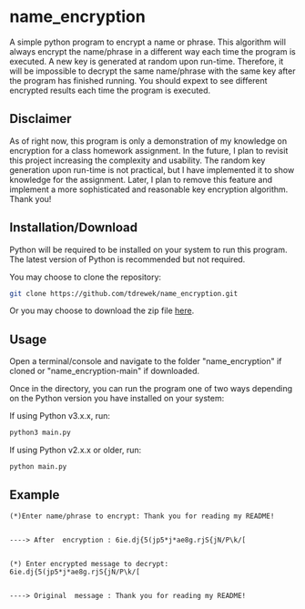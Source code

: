 # name_encryption

A simple python program to encrypt a name or phrase. This algorithm will always encrypt the name/phrase in a different way each time the program is executed. A new key is generated at random upon run-time. Therefore, it will be impossible to decrypt the same name/phrase with the same key after the program has finished running. You should expext to see different encrypted results each time the program is executed.

## Disclaimer

As of right now, this program is only a demonstration of my knowledge on encryption for a class homework assignment. In the future, I plan to revisit this project increasing the complexity and usability. The random key generation upon run-time is not practical, but I have implemented it to show knowledge for the assignment. Later, I plan to remove this feature and implement a more sophisticated and reasonable key encryption algorithm. Thank you! 

## Installation/Download

Python will be required to be installed on your system to run this program. 
The latest version of Python is recommended but not required.

You may choose to clone the repository:

```bash
git clone https://github.com/tdrewek/name_encryption.git
```
Or you may choose to download the zip file [here](https://github.com/tdrewek/name_encryption/archive/refs/heads/main.zip).

## Usage

Open a terminal/console and navigate to the folder "name_encryption" if cloned or "name_encryption-main" if downloaded.

Once in the directory, you can run the program one of two ways depending on the Python version you have installed on your system:

If using Python v3.x.x, run:
```bash
python3 main.py
```

If using Python v2.x.x or older, run:
```bash
python main.py
```

## Example

```
(*)Enter name/phrase to encrypt: Thank you for reading my README!


----> After  encryption : 6ie.dj{5(jp5*j*ae8g.rjS{jN/P\k/[


(*) Enter encrypted message to decrypt: 6ie.dj{5(jp5*j*ae8g.rjS{jN/P\k/[


----> Original  message : Thank you for reading my README!
```



